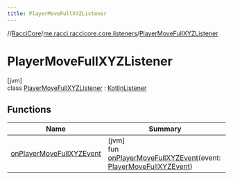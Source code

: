 ```yaml
---
title: PlayerMoveFullXYZListener
---
```

//[RacciCore](../../../index.html)/[me.racci.raccicore.core.listeners](../index.html)/[PlayerMoveFullXYZListener](index.html)



# PlayerMoveFullXYZListener



[jvm]\
class [PlayerMoveFullXYZListener](index.html) : [KotlinListener](../../me.racci.raccicore.api.extensions/-kotlin-listener/index.html)



## Functions


| Name | Summary |
|---|---|
| [onPlayerMoveFullXYZEvent](on-player-move-full-x-y-z-event.html) | [jvm]<br>fun [onPlayerMoveFullXYZEvent](on-player-move-full-x-y-z-event.html)(event: [PlayerMoveFullXYZEvent](../../me.racci.raccicore.api.events/-player-move-full-x-y-z-event/index.html)) |

